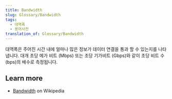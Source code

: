 ```yaml
---
title: Bandwidth
slug: Glossary/Bandwidth
tags:
  - 대역폭
  - 용어사전
translation_of: Glossary/Bandwidth
---
```

대역폭은 주어진 시간 내에 얼마나 많은 정보가 데이터 연결을 통과 할 수 있는지를 나타냅니다. 대개 초당 메가 비트 (Mbps) 또는 초당 기가비트 (Gbps)와 같이 초당 비트 수 (bps)의 배수로 측정됩니다.

## Learn more

- [Bandwidth](https://en.wikipedia.org/wiki/Bandwidth) on Wikipedia
